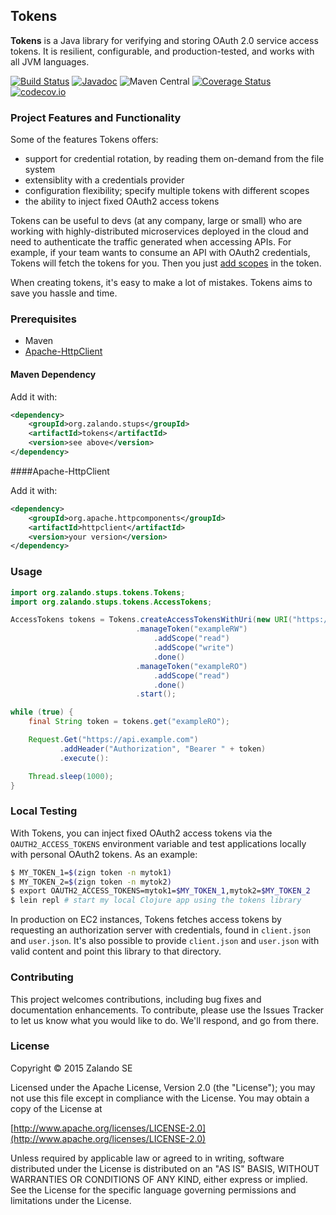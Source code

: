 ## Tokens

**Tokens** is a Java library for verifying and storing OAuth 2.0 service access tokens. It is resilient, configurable, and production-tested, and works with all JVM languages.

[![Build Status](https://travis-ci.org/zalando/tokens.svg?branch=master)](https://travis-ci.org/zalando/tokens)
[![Javadoc](https://javadoc-emblem.rhcloud.com/doc/org.zalando.stups/tokens/badge.svg)](http://www.javadoc.io/doc/org.zalando.stups/tokens)
![Maven Central](https://img.shields.io/maven-central/v/org.zalando.stups/tokens.svg)
[![Coverage Status](https://coveralls.io/repos/zalando-stups/tokens/badge.svg?branch=master)](https://coveralls.io/r/zalando-stups/tokens?branch=master)
[![codecov.io](https://codecov.io/github/zalando-stups/tokens/coverage.svg?branch=master)](https://codecov.io/github/zalando-stups/tokens?branch=master)

### Project Features and Functionality

Some of the features Tokens offers:

- support for credential rotation, by reading them on-demand from the file system
- extensiblity with a credentials provider
- configuration flexibility; specify multiple tokens with different scopes
- the ability to inject fixed OAuth2 access tokens

Tokens can be useful to devs (at any company, large or small) who are working with highly-distributed microservices deployed in the cloud and need to authenticate the traffic generated when accessing APIs. For example, if your team wants to consume an API with OAuth2 credentials, Tokens will fetch the tokens for you. Then you just [add scopes](#Usage) in the token. 

When creating tokens, it's easy to make a lot of mistakes. Tokens aims to save you hassle and time.

### Prerequisites

- Maven
- [Apache-HttpClient](https://mvnrepository.com/artifact/org.apache.httpcomponents/httpclient)

#### Maven Dependency

Add it with:

```xml
<dependency>
    <groupId>org.zalando.stups</groupId>
    <artifactId>tokens</artifactId>
    <version>see above</version>
</dependency>
```

####Apache-HttpClient

Add it with:

```xml
<dependency>
    <groupId>org.apache.httpcomponents</groupId>
    <artifactId>httpclient</artifactId>
    <version>your version</version>
</dependency>
```

### Usage

```java
import org.zalando.stups.tokens.Tokens;
import org.zalando.stups.tokens.AccessTokens;

AccessTokens tokens = Tokens.createAccessTokensWithUri(new URI("https://example.com/access_tokens"))
                            .manageToken("exampleRW")
                                .addScope("read")
                                .addScope("write")
                                .done()
                            .manageToken("exampleRO")
                                .addScope("read")
                                .done()
                            .start();

while (true) {
    final String token = tokens.get("exampleRO");

    Request.Get("https://api.example.com")
           .addHeader("Authorization", "Bearer " + token)
           .execute():

    Thread.sleep(1000);
}
```

### Local Testing

With Tokens, you can inject fixed OAuth2 access tokens via the `OAUTH2_ACCESS_TOKENS` environment variable and test applications locally with personal OAuth2 tokens. As an example:

```bash
$ MY_TOKEN_1=$(zign token -n mytok1)
$ MY_TOKEN_2=$(zign token -n mytok2)
$ export OAUTH2_ACCESS_TOKENS=mytok1=$MY_TOKEN_1,mytok2=$MY_TOKEN_2
$ lein repl # start my local Clojure app using the tokens library
```

In production on EC2 instances, Tokens fetches access tokens by requesting an authorization server with credentials, found in `client.json` and `user.json`. It's also possible to provide `client.json` and `user.json` with valid content and point this library to that directory.

### Contributing

This project welcomes contributions, including bug fixes and documentation enhancements. To contribute, please use the Issues Tracker to let us know what you would like to do. We'll respond, and go from there.

### License

Copyright © 2015 Zalando SE

Licensed under the Apache License, Version 2.0 (the "License");
you may not use this file except in compliance with the License.
You may obtain a copy of the License at

   [http://www.apache.org/licenses/LICENSE-2.0](http://www.apache.org/licenses/LICENSE-2.0)

Unless required by applicable law or agreed to in writing, software
distributed under the License is distributed on an "AS IS" BASIS,
WITHOUT WARRANTIES OR CONDITIONS OF ANY KIND, either express or implied.
See the License for the specific language governing permissions and
limitations under the License.
